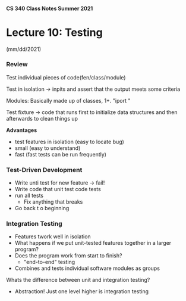 #### CS 340 Class Notes Summer 2021
# Lecture 10: Testing   
(mm/dd/2021)


### Review
Test individual pieces of code(fen/class/module)

Test in isolation -> inpits and assert that the output meets some criteria

Modules: Basically made up of classes, 1+. "iport <module>"

Test fixture -> code that runs first to initialize data structures and then afterwards to clean things up


**Advantages**
- test features in isolation (easy to locate bug)
- small (easy to understand)
- fast (fast tests can be run frequently)

### **Test-Driven Development**
- Write unti test for new feature -> fail!
- Write code that unit test code tests
- run all tests
	- Fix anything that breaks 
- Go back t o beginning 


### **Integration Testing**
- Features twork well in isolation 
- What happens if we put unit-tested features together in a larger program?
- Does the program work from start to finish?
	- "end-to-end" testing 
- Combines and tests individual software modules as groups

Whats the difference between unit and integration testing?
- Abstraction! Just one level higher is integration testing